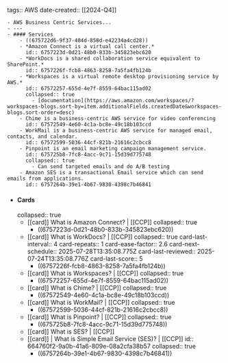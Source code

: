 tags:: AWS
date-created:: [[2024-Q4]]

	- AWS Business Centric Services...
	- ---
	- #### Services
		- ((675722d6-9f37-484d-858d-e42234a4cd28))
		- *Amazon Connect is a virtual call center.*
		  id:: 6757223d-0d21-48b0-833b-345823ebc620
		- *WorkDocs is a shared collaboration service equivalent to SharePoint.*
		  id:: 6757226f-fcb8-4863-8258-7a5fa4fb124b
		- *Workspaces is a virtual remote desktop provisioning service by AWS.*
		  id:: 67572257-655d-4e7f-8559-64bac115ad02
		  collapsed:: true
			- [documentation](https://aws.amazon.com/workspaces/?workspaces-blogs.sort-by=item.additionalFields.createdDate&workspaces-blogs.sort-order=desc)
		- Chime is a business-centric AWS service for video conferencing
		  id:: 67572549-4e60-4c1a-bc8e-49c18b103ccd
		- WorkMail is a business-centric AWS service for managed email, contacts, and calendar.
		  id:: 67572599-5036-44cf-821b-21616c2cbcc8
		- Pinpoint is an email marketing campaign management service.
		  id:: 675725b8-7fc8-4acc-9c71-15d39d775748
		  collapsed:: true
			- Can send targeted emails and do A/B testing
		- Amazon SES is a transactional Email service which can send emails from applications.
		  id:: 6757264b-39e1-4b67-9830-4398c7b46841
- #### Cards
  collapsed:: true
	- [[card]] What is Amazon Connect? | [[CCP]]
	  collapsed:: true
		- ((6757223d-0d21-48b0-833b-345823ebc620))
	- [[card]] What is WorkDocs? | [[CCP]]
	  collapsed:: true
	  card-last-interval:: 4
	  card-repeats:: 1
	  card-ease-factor:: 2.6
	  card-next-schedule:: 2025-07-28T13:35:08.775Z
	  card-last-reviewed:: 2025-07-24T13:35:08.776Z
	  card-last-score:: 5
		- ((6757226f-fcb8-4863-8258-7a5fa4fb124b))
	- [[card]] What is Workspaces? | [[CCP]]
	  collapsed:: true
		- ((67572257-655d-4e7f-8559-64bac115ad02))
	- [[card]] What is Chime? | [[CCP]]
	  collapsed:: true
		- ((67572549-4e60-4c1a-bc8e-49c18b103ccd))
	- [[card]] What is WorkMail? | [[CCP]]
	  collapsed:: true
		- ((67572599-5036-44cf-821b-21616c2cbcc8))
	- [[card]] What is Pinpoint? | [[CCP]]
	  collapsed:: true
		- ((675725b8-7fc8-4acc-9c71-15d39d775748))
	- [[card]] What is SES? | [[CCP]]
	- [[card]] | What is Simple Email Service (SES)? | [[CCP]]
	  id:: 664760f2-9a0b-41a6-809e-08a2cfa38b57
	  collapsed:: true
		- ((6757264b-39e1-4b67-9830-4398c7b46841))